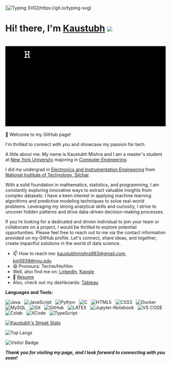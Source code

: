 [![Typing SVG](https://readme-typing-svg.demolab.com?font=Fira+Code&size=25&duration=3500&pause=750&color=47f0d7&center=true&vCenter=true&width=1000&height=100&lines=.+.+.+💬+Hello+💬+.+.+.;.+.+.+🔺+Welcome+To+My+Page+🔻+.+.+.;.+.+.+⚜️+Thanks+for+Dropping+by!!+%3A&#41;+⚜️+.+.+.;.+.+.+🔔+Looking+forward+to+know+you+as+well!!+%3A&#41;+🔔+.+.+.;)](https://git.io/typing-svg)

<h1>Hi! there, I'm <a href= "https://kaustubhmishra.vercel.app/">Kaustubh</a> <img src="https://media.giphy.com/media/hvRJCLFzcasrR4ia7z/giphy.gif" width="25px"> </h1>

# <div align="center">
![GIF](https://github.com/chromerai/chromerai/blob/main/messagif.gif)
   
<!--
**chromerai/chromerai** is a ✨ _special_ ✨ repository because its `README.md` (this file) appears on your GitHub profile.
-->

👋 Welcome to my GitHub page!

I'm thrilled to connect with you and showcase my passion for tech. 

A little about me: My name is Kaustubh Mishra and I am a master's student at [New York University](https://engineering.nyu.edu/) majoring in [Computer Engineering](https://engineering.nyu.edu/academics/departments/electrical-and-computer-engineering). 

I did my undergrad in [Electronics and Instrumentation Engineering](http://eie.nits.ac.in/) from [National Institute of Technology, Silchar](http://www.nits.ac.in/). 

With a solid foundation in mathematics, statistics, and programming, I am constantly exploring innovative ways to extract valuable insights from complex datasets. I have a keen interest in applying machine learning algorithms and predictive modeling techniques to solve real-world problems. Leveraging my strong analytical skills and curiosity, I strive to uncover hidden patterns and drive data-driven decision-making processes.

If you're looking for a dedicated and driven individual to join your team or collaborate on a project, I would be thrilled to explore potential opportunities. Please feel free to reach out to me via the contact information provided on my GitHub profile. Let's connect, share ideas, and together, create impactful solutions in the world of data science.


- 📫 How to reach me: kaustubhmishra983@gmail.com, km5939@nyu.edu
- 😄 Pronouns: Techie/He/Him
- Well, also find me on: [LinkedIn](https://www.linkedin.com/in/kaustubh-mishra-54556917b/), [Kaggle](https://www.kaggle.com/chromerai)
- 📝 [Resume](https://drive.proton.me/urls/M923EDJ39M#k9q9wMfcsCOU)
- Also, check out my dashboards: [Tableau](https://public.tableau.com/app/profile/kaustubh.mishra7085)


**Languages and Tools:** 

![Java](https://img.shields.io/badge/-Java-black?logo=java&style=social)&nbsp;&nbsp;
![JavaScript](https://img.shields.io/badge/-JavaScript-black?logo=javascript&style=social)&nbsp;&nbsp;
![Python](https://img.shields.io/badge/-Python-black?logo=Python&style=social)&nbsp;&nbsp;
![C](https://img.shields.io/badge/-C-black?logo=c&style=social)&nbsp;&nbsp;
![HTML5](https://img.shields.io/badge/-HTML5-black?logo=html5&style=social)&nbsp;&nbsp;
![CSS3](https://img.shields.io/badge/-CSS3-black?logo=css3&style=social)&nbsp;&nbsp;
![Docker](https://img.shields.io/badge/-Docker-black?logo=Docker&style=social)&nbsp;&nbsp;
![MySQL](https://img.shields.io/badge/-MySQL-black?logo=mysql&style=social)&nbsp;&nbsp;
![Git](https://img.shields.io/badge/-Git-black?logo=git&style=social)&nbsp;&nbsp;
![GitHub](https://img.shields.io/badge/-GitHub-black?logo=github&style=social)&nbsp;&nbsp;
![LATEX](https://img.shields.io/badge/-LATEX-black?logo=latex&style=social)&nbsp;&nbsp;
![Jupyter-Notebook](https://img.shields.io/badge/-Jupyter-black?logo=jupyter&style=social)&nbsp;&nbsp;
![VS CODE](https://img.shields.io/badge/Visual_Studio_Code-0078D4?style=for-the-badge&logo=visual%20studio%20code&logoColor=white)&nbsp;&nbsp;
![Colab](https://img.shields.io/badge/Colab-F9AB00?style=for-the-badge&logo=googlecolab&color=525252)&nbsp;&nbsp;
![XCode](https://img.shields.io/badge/Xcode-007ACC?style=for-the-badge&logo=Xcode&logoColor=white)&nbsp;&nbsp;
![TypeScript](https://img.shields.io/badge/Typescript-black%3Flogo%3DTypeScript%26style%3Dsocial?style=social&logo=Typescript&logoColor=blue&labelColor=white)&nbsp;&nbsp;

[![Kaustubh's Streak Stats](https://streak-stats.demolab.com/?user=chromerai&theme=tokyonight&date_format=[Y.]n.j)](https://git.io/streak-stats)

![Top Langs](https://github-readme-stats.vercel.app/api/top-langs/?username=chromerai&theme=tokyonight)

![Visitor Badge](https://visitor-badge.laobi.icu/badge?page_id=chromerai.chromerai)

***Thank you for visiting my page, and I look forward to connecting with you soon!***

